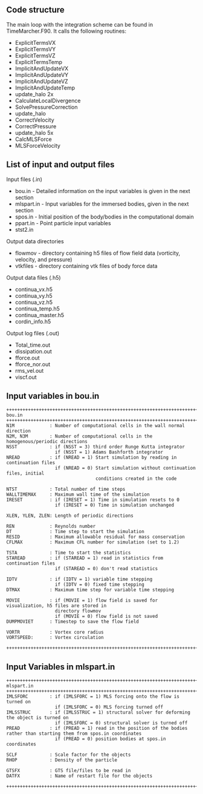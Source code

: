 Code structure
--------------

The main loop with the integration scheme can be found in TimeMarcher.F90. It calls the following routines:

 * ExplicitTermsVX
 * ExplicitTermsVY
 * ExplicitTermsVZ
 * ExplicitTermsTemp
 * ImplicitAndUpdateVX
 * ImplicitAndUpdateVY
 * ImplicitAndUpdateVZ
 * ImplicitAndUpdateTemp
 * update_halo 2x
 * CalculateLocalDivergence
 * SolvePressureCorrection
 * update_halo
 * CorrectVelocity
 * CorrectPressure
 * update_halo 5x
 * CalcMLSForce
 * MLSForceVelocity

List of input and output files
------------------------------

Input files (.in)
 *  bou.in - Detailed information on the input variables is given in the next section
 *  mlspart.in - Input variables for the immersed bodies, given in the next section
 *  spos.in - Initial position of the body/bodies in the computational domain
 *  ppart.in - Point particle input variables
 *  stst2.in 

Output data directories
* flowmov - directory containing h5 files of flow field data (vorticity, velocity, and pressure)
* vtkfiles - directory containing vtk files of body force data 
  
Output data files (.h5)
 * continua_vx.h5
 * continua_vy.h5
 * continua_vz.h5
 * continua_temp.h5
 * continua_master.h5
 * cordin_info.h5 

Output log files (.out)
 * Total_time.out
 * dissipation.out
 * fforce.out
 * fforce_nor.out
 * rms_vel.out
 * viscf.out

Input variables in bou.in
-------------------------
```
+++++++++++++++++++++++++++++++++++++++++++++++++++++++++++++++++++++++++++++++++++++++
bou.in
+++++++++++++++++++++++++++++++++++++++++++++++++++++++++++++++++++++++++++++++++++++++
N1M             : Number of computational cells in the wall normal direction
N2M, N3M        : Number of computational cells in the homogenous/periodic directions
NSST            : if (NSST = 3) third order Runge Kutta integrator
                  if (NSST = 1) Adams Bashforth integrator
NREAD           : if (NREAD = 1) Start simulation by reading in continuation files
                  if (NREAD = 0) Start simulation without continuation files, initial
                                 conditions created in the code 

NTST            : Total number of time steps
WALLTIMEMAX     : Maximum wall time of the simulation
IRESET          : if (IRESET = 1) Time in simulation resets to 0
                  if (IRESET = 0) Time in simulation unchanged

XLEN, YLEN, ZLEN: Length of periodic directions 

REN             : Reynolds number
DT              : Time step to start the simulation
RESID           : Maximum allowable residual for mass conservation
CFLMAX          : Maximum CFL number for simulation (set to 1.2)

TSTA            : Time to start the statistics
STAREAD         : if (STAREAD = 1) read in statistics from continuation files
                  if (STAREAD = 0) don't read statistics

IDTV            : if (IDTV = 1) variable time stepping
                  if (IDTV = 0) fixed time stepping
DTMAX           : Maximum time step for variable time stepping

MOVIE           : if (MOVIE = 1) flow field is saved for visualization, h5 files are stored in
                  directory flowmov
                  if (MOVIE = 0) flow field is not saved
DUMPMOVIET      : Timestep to save the flow field

VORTR           : Vortex core radius
VORTSPEED:      : Vortex circulation

++++++++++++++++++++++++++++++++++++++++++++++++++++++++++++++++++++++++++++++++++++++++
```

Input Variables in mlspart.in
-------------------------
```
+++++++++++++++++++++++++++++++++++++++++++++++++++++++++++++++++++++++++++++++++++++++
mlspart.in
+++++++++++++++++++++++++++++++++++++++++++++++++++++++++++++++++++++++++++++++++++++++
IMLSFORC        : if (IMLSFORC = 1) MLS forcing onto the flow is turned on
                  if (IMLSFORC = 0) MLS forcing turned off
IMLSSTRUC       : if (IMLSSTRUC = 1) structural solver for deforming the object is turned on
                  if (IMLSFORC = 0) structural solver is turned off
PREAD           : if (PREAD = 1) read in the position of the bodies rather than starting them from spos.in coordinates
                  if (PREAD = 0) position bodies at spos.in coordinates

SCLF            : Scale factor for the objects
RHOP            : Density of the particle

GTSFX           : GTS file/files to be read in
DATFX           : Name of restart file for the objects

++++++++++++++++++++++++++++++++++++++++++++++++++++++++++++++++++++++++++++++++++++++++
```
